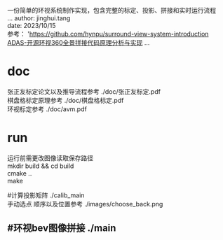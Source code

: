 一份简单的环视系统制作实现，包含完整的标定、投影、拼接和实时运行流程  
...
author: jinghui.tang  
date: 2023/10/15  
参考： 'https://github.com/hynpu/surround-view-system-introduction  
[ADAS-开源环视360全景拼接代码原理分析与实现](https://mp.weixin.qq.com/s?__biz=MzkzNjQ0NDMyMg==&mid=2247483912&idx=1&sn=cc456edd073e8e8e791b361b843ce099&chksm=c29feac5f5e863d355745c433eeb28f10fb77acc96801ba377ba9e02207cfda0dc61b00dd18c&token=201619039&lang=zh_CN#rd)
...

# doc
张正友标定论文以及推导流程参考 ./doc/张正友标定.pdf  
棋盘格标定原理参考  ./doc/棋盘格标定.pdf  
环视标定参考 ./doc/avm.pdf  

# run
运行前需更改图像读取保存路径  
mkdir build && cd build  
cmake ..  
make  

#计算投影矩阵
./calib_main  
手动选点 顺序以及位置参考 ./images/choose_back.png  

#环视bev图像拼接
./main  
--------------------------------

